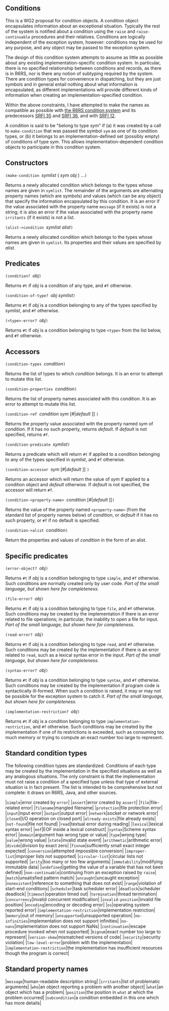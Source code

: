 ## Conditions

This is a WG2 proposal for condition objects.  A condition object encapsulates information about an
exceptional situation.  Typically the rest of the system is notified about a condition using the `raise` and `raise-continuable` procedures and their relatives.  Conditions are logically independent of the exception system, however:  conditions may be used for any purpose, and any object may be passed to the exception system.

The design of this condition system attempts to assume as little as possible about any existing implementation-specific condition system.  In particular, there is no specified relationship between conditions and records, as there is in R6RS, nor is there any notion of subtyping required by the system.  There are condition types for convenience in dispatching, but they are just symbols and in general entail nothing about what information is encapsulated, as different implementations will provide different kinds of information when creating an implementation-specified condition.

Within the above constraints, I have attempted to make the names as compatible as possible with [the R6RS condition system](http://www.r6rs.org/final/html/r6rs-lib/r6rs-lib-Z-H-8.html#node_sec_7.2) and its predecessors [SRFI 35](http://srfi.schemers.org/srfi-35/srfi-35.html) and [SRFI 36](http://srfi.schemers.org/srfi-36/srfi-36.html), and with [SRFI 12](http://srfi.schemers.org/srfi-12/srfi-12.html).

A condition is said to be "belong to type *sym*" if (a) it was created by a call to `make-condition` that was passed the symbol `sym` as one of its condition types, or (b) it belongs to an implementation-defined set (possibly empty) of conditions of type *sym*.  This allows implementation-dependent condition objects to participate in this condition system.

## Constructors

`(make-condition `*symlist* ( *sym* *obj* ) ...`)`

Returns a newly allocated condition which belongs to the types whose names are given in `symlist`.  The remainder of the arguments are alternating property names (which are symbols) and values (which can be any object) that specify the information encapsulated by this condition.  It is an error if the value associated with the property name `message` (if it exists) is not a string; it is also an error if the value associated with the property name `irritants` (if it exists) is not a list.

`(alist->condition `*symlist alist*`)`

Returns a newly allocated condition which belongs to the types whose names are given in `symlist`.  Its properties and their values are specified by *alist*.

## Predicates

`(condition? `*obj*`)`

Returns `#t` if *obj* is a condition of any type, and `#f` otherwise.

`(condition-of-type? `*obj* *symlist*`)`

Returns `#t` if *obj* is a condition belonging to any of the types specified by *symlist*, and `#f` otherwise.

`(<type>-error? `*obj*`)`

Returns `#t` if *obj* is a condition belonging to type `<type>` from the list below, and `#f` otherwise.

## Accessors

`(condition-types `*condition*`)`

Returns the list of types to which *condition* belongs.  It is an error to attempt to mutate this list.

`(condition-properties `*condition*`)`

Returns the list of property names associated with this condition.  It is an error to attempt to mutate this list.

`(condition-ref `*condition sym* [#|*default* ]] `)`

Returns the property value associated with the property named *sym* of *condition*.  If it has no such property, returns *default*.  If *default* is not specified, returns `#f`.

`(condition-predicate `*symlist*`)`

Returns a predicate which will return `#t` if applied to a condition belonging to any of the types specified in *symlist*, and `#f` otherwise.

`(condition-accessor `*sym* [#|*default* ]] `)`

Returns an accessor which will return the value of *sym* if applied to a condition object and *default* otherwise.  If *default* is not specified, the accessor will return `#f`.

`(condition-<property-name> `*condition* [#|*default* ]]`)`

Returns the value of the property named `<property-name>` (from the standard list of property names below) of *condition*, or *default* if it has no such property, or `#f` if no default is specified.

`(condition->alist `*condition*`)`

Return the properties and values of *condition* in the form of an alist.


## Specific predicates

`(error-object? `*obj*`)`

Returns `#t` if *obj* is a condition belonging to type `simple`, and `#f` otherwise.  Such conditions are normally created only by user code.  *Part of the small language, but shown here for completeness.*

`(file-error? `*obj*`)`

Returns `#t` if *obj* is a condition belonging to type `file`, and `#f` otherwise.  Such conditions may be created by the implementation if there is an error related to file operations; in particular, the inability to open a file for input.  *Part of the small language, but shown here for completeness.*

`(read-error? `*obj*`)`

Returns `#t` if *obj* is a condition belonging to type `read`, and `#f` otherwise.  Such conditions may be created by the implementation if there is an error related to `read`, such as a lexical syntax error in the input.  *Part of the small language, but shown here for completeness.*

`(syntax-error? `*obj*`)`

Returns `#t` if *obj* is a condition belonging to type `syntax`, and `#f` otherwise.  Such conditions may be created by the implementation if program code is syntactically ill-formed.  When such a condition is raised, it may or may not be possible for the exception system to catch it.  *Part of the small language, but shown here for completeness.*

`(implementation-restriction? `*obj*`)`

Returns `#t` if *obj* is a condition belonging to type `implementation-restriction`, and `#f` otherwise.  Such conditions may be created by the implementation if one of its restrictions is exceeded, such as consuming too much memory or trying to compute an exact number too large to represent.

## Standard condition types

The following condition types are standardized.  Conditions of each type may be created by the implementation in the specified situations as well as any analogous situations.  The only constraint is that the implementation must not raise a condition of a specified type unless that type of external situation is in fact present.  The list is intended to be comprehensive but not complete: it draws on R6RS, Java, and other sources.

|`simple`|error created by `error`|
|`assert`|error created by `assert`|
|`file`|file-related error|
|`filename`|mangled filename|
|`protection`|file protection error|
|`input`|input error|
|`output`|output error|
|`network`|socket or network error|
|`closed`|I/O operation on closed port|
|`already-exists`|file already exists|
|`not-found`|file not found|
|`read`|textual error during reading|
|`lexical`|lexical syntax error|
|`eof`|EOF inside a lexical construct|
|`syntax`|Scheme syntax error|
|`domain`|argument has wrong type or value|
|`type`|wrong type|
|`value`|wrong value|
|`state`|invalid state event|
|`arithmetic`|arithmetic error|
|`divide`|division by exact zero|
|`fixnum`|sufficiently small exact integer expected|
|`conversion`|attempted impossible conversion|
|`improper-list`|improper lists not supported|
|`circular-list`|circular lists not supported|
|`arity`|too many or too few arguments|
|`immutability`|modifying immutable data|
|`undefined`|getting the value of a variable that has not been defined|
|`non-continuable`|continuing from an exception raised by `raise`|
|`match`|unsatisfied pattern match|
|`uncaught`|uncaught exception|
|`nonexistent`|reference to something that does not exist|
|`range`|violation of start-end conditions|
|`scheduler`|task scheduler error|
|`deadlock`|scheduler deadlock|
|`timeout`|operation timed out|
|`termination`|thread termination|
|`concurrency`|invalid concurrent modification|
|`invalid-position`|invalid file position|
|`encoding`|encoding or decoding error|
|`os`|operating system reported error|
|`implementation-restriction`|implementation restriction|
|`memory`|out of memory|
|`unsupported`|unsupported operation|
|`no-infinities`|implementation does not support infinities|
|`no-nans`|implementation does not support NaNs|
|`continuation`|escape procedure invoked when not supported|
|`bignum`|exact number too large to represent|
|`version-skew`|mismatched versions of code|
|`security`|security violation|
|`low-level-error`|problem with the implementation|
|`implementation-restriction`|the implementation has insufficient resources though the program is correct|

## Standard property names

|`message`|human-readable description string|
|`irritants`|list of problematic arguments|
|`who`|an object reporting a problem with another object|
|`what`|an object which has a problem|
|`position`|the position in `what` at which the problem occurred|
|`subcondition`|a condition embedded in this one which has more details|
